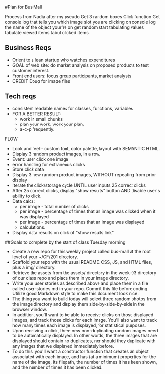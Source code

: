 #Plan for Bus Mall

Process from Nadia
after my pseudo
Get 3 random boxes
Click function
  Get console log that tells you which image slot you are clicking on
  console log the name of the object your're on
  get random
  start tabulating values
    tabulate viewed items
    tabul clicked items
    


## Business Reqs
* Orient to a lean startup who watches expenditures
* GOAL of web site: do market analysis on proposed products to test customer interest.
* Front end users: focus group participants, market analysts
* CREDIT Doug for image files

## Tech reqs
- consistent readable names for classes, functions, variables
- FOR A BETTER RESULT:
    - work in small chunks
    - plan your work. work your plan.
    - a-c-p frequently.

FLOW
* Look and feel - custom font, color palette, layout with SEMANTIC HTML.
* Display 3 random product images, in a row.
* Event: user click one image
* error handling for extraneous clicks
* Store click data
* Display 3 new random product images, WITHOUT repeating from prior display
* Iterate the click/storage cycle UNTIL user inputs 25 correct clicks
* After 25 correct clicks, display "show results" button AND disable user's ability to click.
* Data calcs:
    - per image - total number of clicks
    - per image - percentage of times that an image was clicked when it was displayed
    - per image - percentage of times that an image was displayed
    - calculations.
* Display data results on click of "show results link"






##Goals to complete by the start of class Tuesday morning

* Create a new repo for this weekly project called bus-mall at the root level of your ~/CF/201 directory.
* Scaffold your repo with the usual README, CSS, JS, and HTML files, plus a img/ directory.
* Retrieve the assets from the assets/ directory in the week-03 directory of our class repo and place them in your image directory.
* Write your user stories as described above and place them in a file called user-stories.md in your repo. Commit this file before coding. Utilize good Markdown style to make this document look nice.
* The thing you want to build today will select three random photos from the image directory and display them side-by-side-by-side in the browser window.
* In addition, you'll want to be able to receive clicks on those displayed images, and track those clicks for each image. You'll also want to track how many times each image is displayed, for statistical purposes.
* Upon receiving a click, three new non-duplicating random images need to be automatically displayed. In other words, the three images that are displayed should contain no duplicates, nor should they duplicate with any images that we displayed immediately before.
* To do this, you'll want a constructor function that creates an object associated with each image, and has (at a minimum) properties for the name of the image, its filepath, the number of times it has been shown, and the number of times it has been clicked.
